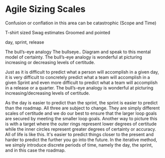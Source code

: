 # Agile Sizing Scales

Confusion or conflation in this area can be catastrophic (Scope and Time)

T-shirt sized
Swag estimates
Groomed and pointed

day, sprint, release

The bull’s-eye analogy
The bullseye.. Diagram and speak to this mental model of certainty. The bull’s-eye analogy is wonderful at picturing increasing or decreasing levels of certitude.

Just as it is difficult to predict what a person will accomplish in a given day, it is very difficult to concretely predict what a team will accomplish in a given Sprint and even more difficult to predict what a team will accomplish in a release or a quarter. The bull’s-eye analogy is wonderful at picturing increasing/decreasing levels of certitude.

As the day is easier to predict than the sprint, the sprint is easier to predict than the roadmap. All three are subject to change. They are simply different scales of certitude and we do our best to ensure that the larger loop goals are secured by meeting the smaller loop goals. Another way to picture this is with a target where the outer rings represent lower degrees of certitude while the inner circles represent greater degrees of certainty or accuracy. All of life is like this. It's easier to predict things closer to the present and harder to predict the further you go into the future. In the iterative method, we simply introduce discrete periods of time, namely the day, the sprint, and in this case the roadmap.